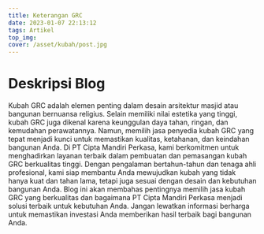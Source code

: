 ```yaml
---
title: Keterangan GRC
date: 2023-01-07 22:13:12
tags: Artikel
top_img:
cover: /asset/kubah/post.jpg
---
```


# Deskripsi Blog 

 Kubah GRC adalah elemen penting dalam desain arsitektur masjid atau bangunan bernuansa religius. Selain memiliki nilai estetika yang tinggi, kubah GRC juga dikenal karena keunggulan daya tahan, ringan, dan kemudahan perawatannya. Namun, memilih jasa penyedia kubah GRC yang tepat menjadi kunci untuk memastikan kualitas, ketahanan, dan keindahan bangunan Anda.
 Di PT Cipta Mandiri Perkasa, kami berkomitmen untuk menghadirkan layanan terbaik dalam pembuatan dan pemasangan kubah GRC berkualitas tinggi. Dengan pengalaman bertahun-tahun dan tenaga ahli profesional, kami siap membantu Anda mewujudkan kubah yang tidak hanya kuat dan tahan lama, tetapi juga sesuai dengan desain dan kebutuhan bangunan Anda.
 Blog ini akan membahas pentingnya memilih jasa kubah GRC yang berkualitas dan bagaimana PT Cipta Mandiri Perkasa menjadi solusi terbaik untuk kebutuhan Anda. Jangan lewatkan informasi berharga untuk memastikan investasi Anda memberikan hasil terbaik bagi bangunan Anda.
